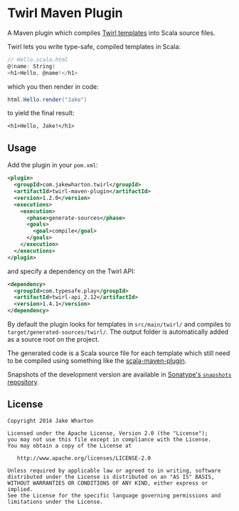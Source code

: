 Twirl Maven Plugin
==================

A Maven plugin which compiles [Twirl templates][1] into Scala source files.

Twirl lets you write type-safe, compiled templates in Scala:
```scala
// Hello.scala.html
@(name: String)
<h1>Hello, @name!</h1>
```
which you then render in code:
```java
html.Hello.render("Jake")
```
to yield the final result:
```
<h1>Hello, Jake!</h1>
```



Usage
-----

Add the plugin in your `pom.xml`:

```xml
<plugin>
  <groupId>com.jakewharton.twirl</groupId>
  <artifactId>twirl-maven-plugin</artifactId>
  <version>1.2.0</version>
  <executions>
    <execution>
      <phase>generate-sources</phase>
      <goals>
        <goal>compile</goal>
      </goals>
    </execution>
  </executions>
</plugin>
```

and specify a dependency on the Twirl API:

```xml
<dependency>
  <groupId>com.typesafe.play</groupId>
  <artifactId>twirl-api_2.12</artifactId>
  <version>1.4.1</version>
</dependency>
```

By default the plugin looks for templates in `src/main/twirl/` and compiles to
`target/generated-sources/twirl/`. The output folder is automatically added as a
source root on the project.

The generated code is a Scala source file for each template which still need
to be compiled using something like the [scala-maven-plugin][2].

Snapshots of the development version are available in [Sonatype's `snapshots` repository][snap].



License
-------

    Copyright 2014 Jake Wharton

    Licensed under the Apache License, Version 2.0 (the "License");
    you may not use this file except in compliance with the License.
    You may obtain a copy of the License at

       http://www.apache.org/licenses/LICENSE-2.0

    Unless required by applicable law or agreed to in writing, software
    distributed under the License is distributed on an "AS IS" BASIS,
    WITHOUT WARRANTIES OR CONDITIONS OF ANY KIND, either express or implied.
    See the License for the specific language governing permissions and
    limitations under the License.



 [1]: https://github.com/playframework/twirl
 [2]: https://github.com/davidB/scala-maven-plugin
 [snap]: https://oss.sonatype.org/content/repositories/snapshots/
